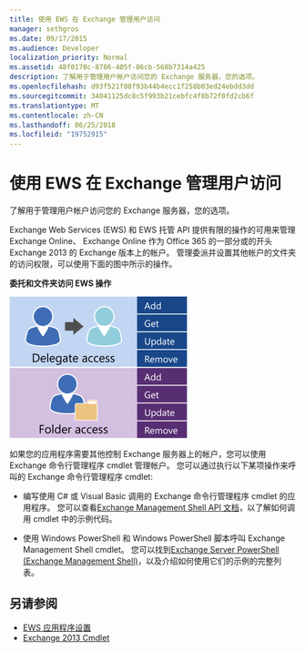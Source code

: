 ```yaml
---
title: 使用 EWS 在 Exchange 管理用户访问
manager: sethgros
ms.date: 09/17/2015
ms.audience: Developer
localization_priority: Normal
ms.assetid: 48f0170c-8786-405f-86cb-568b7314a425
description: 了解用于管理用户帐户访问您的 Exchange 服务器，您的选项。
ms.openlocfilehash: d93f521f08f93b44b4ecc1f258b03ed24ebdd3dd
ms.sourcegitcommit: 34041125dc8c5f993b21cebfc4f8b72f0fd2cb6f
ms.translationtype: MT
ms.contentlocale: zh-CN
ms.lasthandoff: 06/25/2018
ms.locfileid: "19752915"
---
```

# <a name="managing-user-access-by-using-ews-in-exchange"></a>使用 EWS 在 Exchange 管理用户访问

了解用于管理用户帐户访问您的 Exchange 服务器，您的选项。
  
Exchange Web Services (EWS) 和 EWS 托管 API 提供有限的操作的可用来管理 Exchange Online、 Exchange Online 作为 Office 365 的一部分或的开头 Exchange 2013 的 Exchange 版本上的帐户。 管理委派并设置其他帐户的文件夹的访问权限，可以使用下面的图中所示的操作。 
  
**委托和文件夹访问 EWS 操作**

![EWS 用户管理选项。](media/Exchange_ManagingUserAccess_1.png)
  
如果您的应用程序需要其他控制 Exchange 服务器上的帐户，您可以使用 Exchange 命令行管理程序 cmdlet 管理帐户。 您可以通过执行以下某项操作来呼叫的 Exchange 命令行管理程序 cmdlet:
  
- 编写使用 C# 或 Visual Basic 调用的 Exchange 命令行管理程序 cmdlet 的应用程序。 您可以查看[Exchange Management Shell API 文档](../management/exchange-management-shell.md)，以了解如何调用 cmdlet 中的示例代码。 
    
- 使用 Windows PowerShell 和 Windows PowerShell 脚本呼叫 Exchange Management Shell cmdlet。 您可以找到[Exchange Server PowerShell (Exchange Management Shell)](https://docs.microsoft.com/en-us/powershell/exchange/exchange-server/exchange-management-shell?view=exchange-ps)，以及介绍如何使用它们的示例的完整列表。 
    
## <a name="see-also"></a>另请参阅

- [EWS 应用程序设置](setting-up-your-ews-application.md)   
- [Exchange 2013 Cmdlet](https://docs.microsoft.com/en-us/powershell/exchange/?view=exchange-ps)  
    

